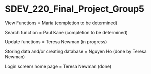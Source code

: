 # SDEV_220_Final_Project_Group5

View Functions = Maria (completion to be determined)

Search function = Paul Kane (completion to be determined)

Update functions = Teresa Newman (in progress)

Storing data and/or creating database = Nguyen Ho (done by Teresa Newman)

Login screen/ home page = Teresa Newman (done)

